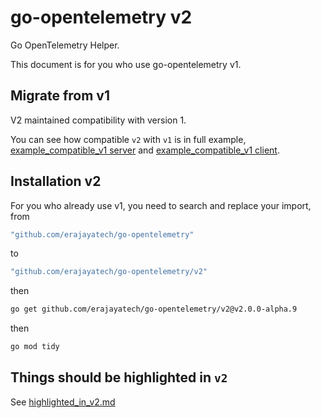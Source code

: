 # go-opentelemetry v2

Go OpenTelemetry Helper.

This document is for you who use go-opentelemetry v1.

## Migrate from v1

V2 maintained compatibility with version 1.

You can see how compatible `v2` with `v1` is in full example, [example_compatible_v1 server](./example_compatible_v1/server/main.go) and [example_compatible_v1 client](./example_compatible_v1/client/main.go).

## Installation v2

For you who already use v1, you need to search and replace your import, from

```bash
"github.com/erajayatech/go-opentelemetry"
```

to

```bash
"github.com/erajayatech/go-opentelemetry/v2"
```

then

```bash
go get github.com/erajayatech/go-opentelemetry/v2@v2.0.0-alpha.9
```

then

```bash
go mod tidy
```

## Things should be highlighted in `v2`

See [highlighted_in_v2.md](./highlighted_in_v2.md)
